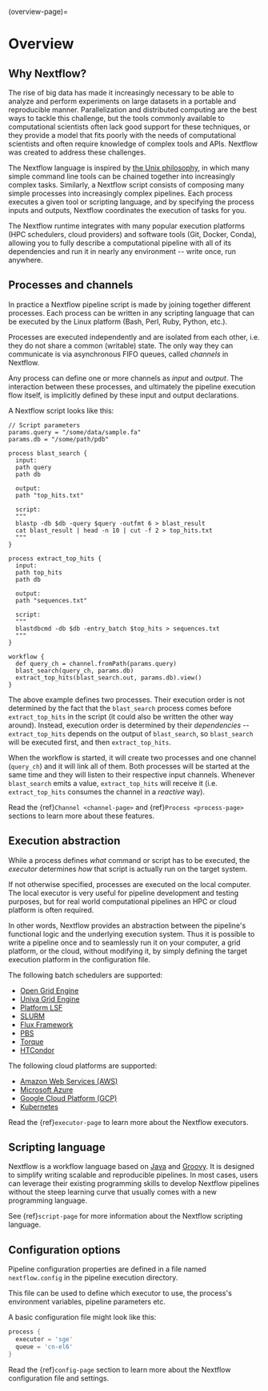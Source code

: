 (overview-page)=

# Overview

## Why Nextflow?

The rise of big data has made it increasingly necessary to be able to analyze and perform experiments on large datasets in a portable and reproducible manner. Parallelization and distributed computing are the best ways to tackle this challenge, but the tools commonly available to computational scientists often lack good support for these techniques, or they provide a model that fits poorly with the needs of computational scientists and often require knowledge of complex tools and APIs. Nextflow was created to address these challenges.

The Nextflow language is inspired by [the Unix philosophy](https://en.wikipedia.org/wiki/Unix_philosophy), in which many simple command line tools can be chained together into increasingly complex tasks. Similarly, a Nextflow script consists of composing many simple processes into increasingly complex pipelines. Each process executes a given tool or scripting language, and by specifying the process inputs and outputs, Nextflow coordinates the execution of tasks for you.

The Nextflow runtime integrates with many popular execution platforms (HPC schedulers, cloud providers) and software tools (Git, Docker, Conda), allowing you to fully describe a computational pipeline with all of its dependencies and run it in nearly any environment -- write once, run anywhere.

## Processes and channels

In practice a Nextflow pipeline script is made by joining together different processes. Each process can be written in any scripting language that can be executed by the Linux platform (Bash, Perl, Ruby, Python, etc.).

Processes are executed independently and are isolated from each other, i.e. they do not share a common (writable) state. The only way they can communicate is via asynchronous FIFO queues, called *channels* in Nextflow.

Any process can define one or more channels as *input* and *output*. The interaction between these processes, and ultimately the pipeline execution flow itself, is implicitly defined by these input and output declarations.

A Nextflow script looks like this:

```nextflow
// Script parameters
params.query = "/some/data/sample.fa"
params.db = "/some/path/pdb"

process blast_search {
  input:
  path query
  path db

  output:
  path "top_hits.txt"

  script:
  """
  blastp -db $db -query $query -outfmt 6 > blast_result
  cat blast_result | head -n 10 | cut -f 2 > top_hits.txt
  """
}

process extract_top_hits {
  input:
  path top_hits
  path db

  output:
  path "sequences.txt"

  script:
  """
  blastdbcmd -db $db -entry_batch $top_hits > sequences.txt
  """
}

workflow {
  def query_ch = channel.fromPath(params.query)
  blast_search(query_ch, params.db)
  extract_top_hits(blast_search.out, params.db).view()
}
```

The above example defines two processes. Their execution order is not determined by the fact that the `blast_search` process comes before `extract_top_hits` in the script (it could also be written the other way around). Instead, execution order is determined by their _dependencies_ -- `extract_top_hits` depends on the output of `blast_search`, so `blast_search` will be executed first, and then `extract_top_hits`.

When the workflow is started, it will create two processes and one channel (`query_ch`) and it will link all of them. Both processes will be started at the same time and they will listen to their respective input channels. Whenever `blast_search` emits a value, `extract_top_hits` will receive it (i.e. `extract_top_hits` consumes the channel in a *reactive* way).

Read the {ref}`Channel <channel-page>` and {ref}`Process <process-page>` sections to learn more about these features.

## Execution abstraction

While a process defines *what* command or script has to be executed, the *executor* determines *how* that script is actually run on the target system.

If not otherwise specified, processes are executed on the local computer. The local executor is very useful for pipeline development and testing purposes, but for real world computational pipelines an HPC or cloud platform is often required.

In other words, Nextflow provides an abstraction between the pipeline's functional logic and the underlying execution system. Thus it is possible to write a pipeline once and to seamlessly run it on your computer, a grid platform, or the cloud, without modifying it, by simply defining the target execution platform in the configuration file.

The following batch schedulers are supported:

- [Open Grid Engine](http://gridscheduler.sourceforge.net/)
- [Univa Grid Engine](http://www.univa.com/)
- [Platform LSF](http://www.ibm.com/systems/technicalcomputing/platformcomputing/products/lsf/)
- [SLURM](https://computing.llnl.gov/linux/slurm/)
- [Flux Framework](https://flux-framework.org/)
- [PBS](http://www.pbsworks.com/gridengine/)
- [Torque](http://www.adaptivecomputing.com/products/open-source/torque/)
- [HTCondor](https://research.cs.wisc.edu/htcondor/)

The following cloud platforms are supported:

- [Amazon Web Services (AWS)](https://aws.amazon.com/)
- [Microsoft Azure](https://azure.microsoft.com/)
- [Google Cloud Platform (GCP)](https://cloud.google.com/)
- [Kubernetes](https://kubernetes.io/)

Read the {ref}`executor-page` to learn more about the Nextflow executors.

## Scripting language

Nextflow is a workflow language based on [Java](https://en.wikipedia.org/wiki/Java_(programming_language)) and [Groovy](https://groovy-lang.org/). It is designed to simplify writing scalable and reproducible pipelines. In most cases, users can leverage their existing programming skills to develop Nextflow pipelines without the steep learning curve that usually comes with a new programming language.

See {ref}`script-page` for more information about the Nextflow scripting language.

## Configuration options

Pipeline configuration properties are defined in a file named `nextflow.config` in the pipeline execution directory.

This file can be used to define which executor to use, the process's environment variables, pipeline parameters etc.

A basic configuration file might look like this:

```groovy
process {
  executor = 'sge'
  queue = 'cn-el6'
}
```

Read the {ref}`config-page` section to learn more about the Nextflow configuration file and settings.
